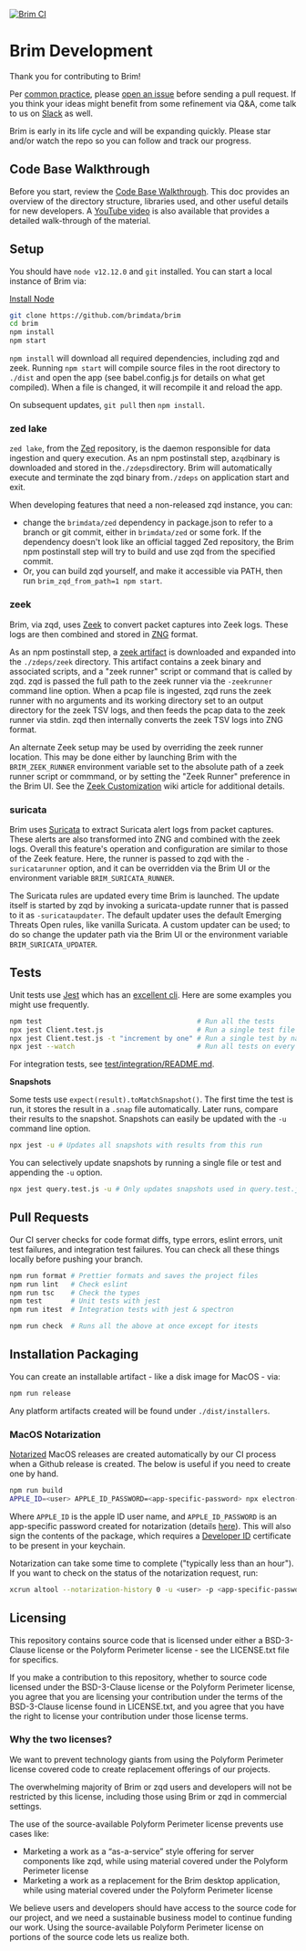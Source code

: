 [![Brim CI](https://github.com/brimdata/brim/workflows/Brim%20CI/badge.svg)](https://github.com/brimdata/brim/actions?query=workflow%3A%22Brim+CI%22+branch%3Amain)
# Brim Development

Thank you for contributing to Brim!

Per [common practice](https://www.thinkful.com/learn/github-pull-request-tutorial/Feel-Free-to-Ask#Feel-Free-to-Ask), please [open an issue](https://github.com/brimdata/brim/wiki/Troubleshooting#opening-an-issue) before sending a pull request. If you think your ideas might benefit from some refinement via Q&A, come talk to us on [Slack](https://www.brimdata.io/join-slack/) as well.

Brim is early in its life cycle and will be expanding quickly. Please star and/or watch the repo so you can follow and track our progress.

## Code Base Walkthrough

Before you start, review the [Code Base Walkthrough](https://github.com/brimdata/brim/wiki/Code-Base-Walkthrough). This doc provides an overview of the directory structure, libraries used, and other useful details for new developers. A [YouTube video](https://www.youtube.com/watch?v=CPel0iu1pig) is also available that provides a detailed walk-through of the material.

## Setup

You should have `node v12.12.0` and `git` installed. You can start a local instance of Brim via:

[Install Node](https://nodejs.org/en/download/package-manager/)

```bash
git clone https://github.com/brimdata/brim
cd brim
npm install
npm start
```

`npm install` will download all required dependencies, including zqd and zeek. Running `npm start` will compile source files in the root directory to `./dist` and open the app (see babel.config.js for details on what get compiled). When a file is changed, it will recompile it and reload the app.

On subsequent updates, `git pull` then `npm install`.

### zed lake

`zed lake`, from the [Zed](https://github.com/brimdata/zed) repository, is the daemon responsible for data ingestion and query execution. As an npm postinstall step, a`zqd`binary is downloaded and stored in the`./zdeps`directory. Brim will automatically execute and terminate the zqd binary from`./zdeps` on application start and exit.

When developing features that need a non-released zqd instance, you can:

- change the `brimdata/zed` dependency in package.json to refer to a branch or git commit, either in `brimdata/zed` or some fork. If the dependency doesn't look like an official tagged Zed repository, the Brim npm postinstall step will try to build and use zqd from the specified commit.
- Or, you can build zqd yourself, and make it accessible via PATH, then run `brim_zqd_from_path=1 npm start`.

### zeek

Brim, via zqd, uses [Zeek](https://www.zeek.org) to convert packet captures into Zeek logs. These logs are then combined and stored in [ZNG](https://github.com/brimdata/zed/blob/main/docs/formats/zng.md) format.

As an npm postinstall step, a [zeek artifact](https://github.com/brimdata/zeek/releases) is downloaded and expanded into the `./zdeps/zeek` directory. This artifact contains a zeek binary and associated scripts, and a "zeek runner" script or command that is called by zqd. zqd is passed the full path to the zeek runner via the `-zeekrunner` command line option. When a pcap file is ingested, zqd runs the zeek runner with no arguments and its working directory set to an output directory for the zeek TSV logs, and then feeds the pcap data to the zeek runner via stdin. zqd then internally converts the zeek TSV logs into ZNG format.

An alternate Zeek setup may be used by overriding the zeek runner location. This may be done either by launching Brim with the `BRIM_ZEEK_RUNNER` environment variable set to the absolute path of a zeek runner script or commmand, or by setting the "Zeek Runner" preference in the Brim UI. See the [Zeek Customization](https://github.com/brimdata/brim/wiki/Zeek-Customization) wiki article for additional details.

### suricata

Brim uses [Suricata](https://suricata-ids.org) to extract Suricata alert logs from packet captures. These alerts are also transformed into ZNG and combined with the zeek logs. Overall this feature's operation and configuration are similar to those of the Zeek feature. Here, the runner is passed to zqd with the `-suricatarunner` option, and it can be overridden via the Brim UI or the environment variable `BRIM_SURICATA_RUNNER`.

The Suricata rules are updated every time Brim is launched. The update itself is started by zqd by invoking a suricata-update runner that is passed to it as `-suricataupdater`. The default updater uses the default Emerging Threats Open rules, like vanilla Suricata. A custom updater can be used; to do so change the updater path via the Brim UI or the environment variable `BRIM_SURICATA_UPDATER`.

## Tests

Unit tests use [Jest](https://jestjs.io/) which has an [excellent cli](https://jestjs.io/docs/en/cli). Here are some examples you might use frequently.

```bash
npm test                                      # Run all the tests
npx jest Client.test.js                       # Run a single test file
npx jest Client.test.js -t "increment by one" # Run a single test by name
npx jest --watch                              # Run all tests on every change
```

For integration tests, see [test/integration/README.md](test/integration/README.md).

**Snapshots**

Some tests use `expect(result).toMatchSnapshot()`. The first time the test is run, it stores the result in a `.snap` file automatically. Later runs, compare their results to the snapshot. Snapshots can easily be updated with the `-u` command line option.

```bash
npx jest -u # Updates all snapshots with results from this run
```

You can selectively update snapshots by running a single file or test and appending the `-u` option.

```bash
npx jest query.test.js -u # Only updates snapshots used in query.test.js
```

## Pull Requests

Our CI server checks for code format diffs, type errors, eslint errors, unit test failures, and integration test failures. You can check all these things locally before pushing your branch.

```bash
npm run format # Prettier formats and saves the project files
npm run lint   # Check eslint
npm run tsc    # Check the types
npm test       # Unit tests with jest
npm run itest  # Integration tests with jest & spectron

npm run check  # Runs all the above at once except for itests
```

## Installation Packaging

You can create an installable artifact - like a disk image for MacOS - via:

```bash
npm run release
```

Any platform artifacts created will be found under `./dist/installers`.

### MacOS Notarization

[Notarized](https://developer.apple.com/documentation/xcode/notarizing_macos_software_before_distribution)
MacOS releases are created automatically by our CI process when a Github
release is created. The below is useful if you need to create one by hand.

```bash
npm run build
APPLE_ID=<user> APPLE_ID_PASSWORD=<app-specific-password> npx electron-builder --mac
```

Where `APPLE_ID` is the apple ID user name, and `APPLE_ID_PASSWORD` is an app-specific password created for notarization (details [here](https://developer.apple.com/documentation/xcode/notarizing_macos_software_before_distribution/customizing_the_notarization_workflow)). This will also sign the contents of the package, which requires a [Developer ID](https://developer.apple.com/developer-id/) certificate to be present in your keychain.

Notarization can take some time to complete ("typically less than an hour"). If you want to check on the status of the notarization request, run:

```bash
xcrun altool --notarization-history 0 -u <user> -p <app-specific-password>
```

## Licensing

This repository contains source code that is licensed under either a
BSD-3-Clause license or the Polyform Perimeter license - see the LICENSE.txt
file for specifics.

If you make a contribution to this repository, whether to source code licensed
under the BSD-3-Clause license or the Polyform Perimeter license, you agree
that you are licensing your contribution under the terms of the BSD-3-Clause
license found in LICENSE.txt, and you agree that you have the right to license
your contribution under those license terms. 

### Why the two licenses?

We want to prevent technology giants from using the Polyform Perimeter license
covered code to create replacement offerings of our projects.

The overwhelming majority of Brim or zqd users and developers will not be
restricted by this license, including those using Brim or zqd in commercial
settings.

The use of the source-available Polyform Perimeter license prevents use
cases like:
* Marketing a work as a “as-a-service” style offering for server
  components like zqd, while using material covered under the Polyform
  Perimeter license
* Marketing a work as a replacement for the Brim desktop application,
  while using material covered under the Polyform Perimeter license

We believe users and developers should have access to the source code for our
project, and we need a sustainable business model to continue funding our
work. Using the source-available Polyform Perimeter license on portions
of the source code lets us realize both.
